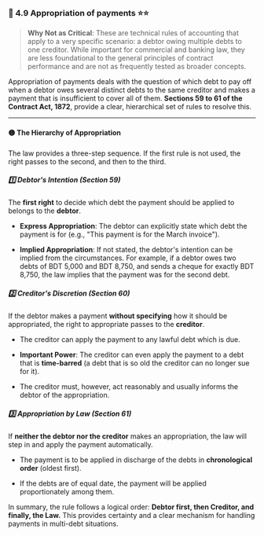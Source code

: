 ### 📌 4.9 Appropriation of payments ⭐⭐

>**Why Not as Critical**: These are technical rules of accounting that apply to a very specific scenario: a debtor owing multiple debts to one creditor. While important for commercial and banking law, they are less foundational to the general principles of contract performance and are not as frequently tested as broader concepts.

Appropriation of payments deals with the question of which debt to pay off when a debtor owes several distinct debts to the same creditor and makes a payment that is insufficient to cover all of them. **Sections 59 to 61 of the Contract Act, 1872**, provide a clear, hierarchical set of rules to resolve this.

---

#### 🟡 The Hierarchy of Appropriation

The law provides a three-step sequence. If the first rule is not used, the right passes to the second, and then to the third.

##### 1️⃣ Debtor's Intention (Section 59) 
The **first right** to decide which debt the payment should be applied to belongs to the **debtor**.

- **Express Appropriation**: The debtor can explicitly state which debt the payment is for (e.g., "This payment is for the March invoice").
    
- **Implied Appropriation**: If not stated, the debtor's intention can be implied from the circumstances. For example, if a debtor owes two debts of BDT 5,000 and BDT 8,750, and sends a cheque for exactly BDT 8,750, the law implies that the payment was for the second debt.
    

##### 2️⃣ Creditor's Discretion (Section 60) 
If the debtor makes a payment **without specifying** how it should be appropriated, the right to appropriate passes to the **creditor**.

- The creditor can apply the payment to any lawful debt which is due.
    
- **Important Power**: The creditor can even apply the payment to a debt that is **time-barred** (a debt that is so old the creditor can no longer sue for it).
    
- The creditor must, however, act reasonably and usually informs the debtor of the appropriation.
    

##### 3️⃣ Appropriation by Law (Section 61) 
If **neither the debtor nor the creditor** makes an appropriation, the law will step in and apply the payment automatically.

- The payment is to be applied in discharge of the debts in **chronological order** (oldest first).
    
- If the debts are of equal date, the payment will be applied proportionately among them.
    

In summary, the rule follows a logical order: **Debtor first, then Creditor, and finally, the Law.** This provides certainty and a clear mechanism for handling payments in multi-debt situations.